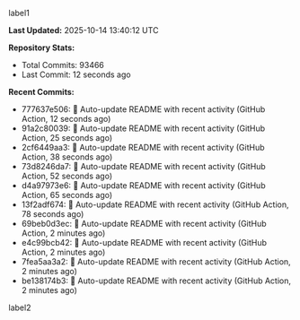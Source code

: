 
label1 
<!-- ACTIVITY_START -->
**Last Updated:** 2025-10-14 13:40:12 UTC

**Repository Stats:**
- Total Commits: 93466
- Last Commit: 12 seconds ago

**Recent Commits:**
- 777637e506: 🤖 Auto-update README with recent activity (GitHub Action, 12 seconds ago)
- 91a2c80039: 🤖 Auto-update README with recent activity (GitHub Action, 25 seconds ago)
- 2cf6449aa3: 🤖 Auto-update README with recent activity (GitHub Action, 38 seconds ago)
- 73d8246da7: 🤖 Auto-update README with recent activity (GitHub Action, 52 seconds ago)
- d4a97973e6: 🤖 Auto-update README with recent activity (GitHub Action, 65 seconds ago)
- 13f2adf674: 🤖 Auto-update README with recent activity (GitHub Action, 78 seconds ago)
- 69beb0d3ec: 🤖 Auto-update README with recent activity (GitHub Action, 2 minutes ago)
- e4c99bcb42: 🤖 Auto-update README with recent activity (GitHub Action, 2 minutes ago)
- 7fea5aa3a2: 🤖 Auto-update README with recent activity (GitHub Action, 2 minutes ago)
- be138174b3: 🤖 Auto-update README with recent activity (GitHub Action, 2 minutes ago)
<!-- ACTIVITY_END -->

label2
